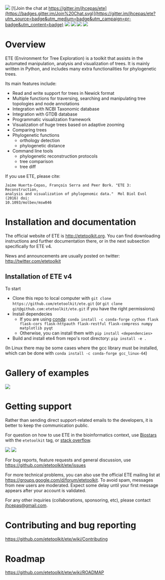 [![](https://travis-ci.org/etetoolkit/ete.svg?branch=ete4)](https://travis-ci.org/etetoolkit/ete)
[![Join the chat at https://gitter.im/jhcepas/ete](https://badges.gitter.im/Join%20Chat.svg)](https://gitter.im/jhcepas/ete?utm_source=badge&utm_medium=badge&utm_campaign=pr-badge&utm_content=badge)
![](https://coveralls.io/repos/jhcepas/ete/badge.png)
[![](http://img.shields.io/badge/stackoverflow-etetoolkit-blue.svg)](https://stackoverflow.com/questions/tagged/etetoolkit+or+ete4)
[![](http://img.shields.io/badge/biostars-etetoolkit-purple.svg)](https://www.biostars.org/t/etetoolkit,ete,ete2,ete3,ete4/)
[![](https://img.shields.io/badge/Contributor%20Covenant-2.0-4baaaa.svg)](CODE_OF_CONDUCT.md)


# Overview

ETE (Environment for Tree Exploration) is a toolkit that assists in
the automated manipulation, analysis and visualization of trees. It is
mainly written in Python, and includes many extra functionalities for
phylogenetic trees.

Its main features include:

- Read and write support for trees in Newick format
- Multiple functions for traversing, searching and manipulating tree topologies and node annotations
- Integration with NCBI Taxonomic database
- Integration with GTDB database
- Programmatic visualization framework
- Visualization of huge trees based on adaptive zooming
- Comparing trees
- Phylogenetic functions
  - orthology detection
  - phylogenetic distance
- Command line tools
  - phylogenetic reconstruction protocols
  - tree comparison
  - tree diff

If you use ETE, please cite:

    Jaime Huerta-Cepas, François Serra and Peer Bork. "ETE 3: Reconstruction,
    analysis and visualization of phylogenomic data."  Mol Biol Evol (2016) doi:
    10.1093/molbev/msw046


# Installation and documentation

The official website of ETE is http://etetoolkit.org. You can find
downloading instructions and further documentation there, or in the
next subsection specifically for ETE v4.

News and announcements are usually posted on twitter:
http://twitter.com/etetoolkit


## Installation of ETE v4

To start
- Clone this repo to local computer with `git clone
  https://github.com/etetoolkit/ete.git` (or `git clone
  git@github.com:etetoolkit/ete.git` if you have the right
  permissions)
- Install dependecies
  - If you are using [conda](https://conda.io/): `conda install -c
    conda-forge cython flask flask-cors flask-httpauth flask-restful
    flask-compress numpy matplotlib pyqt`
  - Otherwise, you can install them with `pip install <dependencies>`
- Build and install ete4 from repo's root directory: `pip install -e .`

(In Linux there may be some cases where the gcc library must be
installed, which can be done with `conda install -c conda-forge
gcc_linux-64`)


# Gallery of examples

![](https://raw.githubusercontent.com/jhcepas/ete/master/sdoc/gallery.png)


# Getting support

Rather than sending direct support-related emails to the developers,
it is better to keep the communication public.

For question on how to use ETE in the bioinformatics context, use
[Biostars](http://biostars.org) with the `etetoolkit` tag, or [stack
overflow](https://stackoverflow.com/questions/tagged/etetoolkit+or+ete4).

[![](http://img.shields.io/badge/biostars-etetoolkit-purple.svg)](https://www.biostars.org/post/search/?query=etetoolkit+or+ete+or+ete2+or+ete3+or+ete4)
[![](http://img.shields.io/badge/stackoverflow-etetoolkit-blue.svg)](https://stackoverflow.com/questions/tagged/etetoolkit+or+ete3+or+ete4)

For bug reports, feature requests and general discussion, use
https://github.com/etetoolkit/ete/issues

For more technical problems, you can also use the official ETE mailing
list at https://groups.google.com/d/forum/etetoolkit. To avoid spam,
messages from new users are moderated. Expect some delay until your
first message appears after your account is validated.

For any other inquiries (collaborations, sponsoring, etc), please
contact jhcepas@gmail.com.


# Contributing and bug reporting

https://github.com/etetoolkit/ete/wiki/Contributing


# Roadmap

https://github.com/etetoolkit/ete/wiki/ROADMAP
